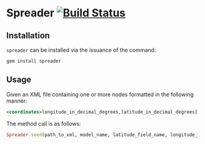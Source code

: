 # Spreader [![Build Status](https://secure.travis-ci.org/ahcarpenter/spreader.png?branch=master)][travis]

[travis]: http://travis-ci.org/ahcarpenter/spreader

## Installation
```spreader``` can be installed via the issuance of the command:
```
gem install spreader
```

## Usage
Given an XML file containing one or more nodes formatted in the following manner:
```xml
<coordinates>longitude_in_decimal_degrees,latitude_in_decimal_degrees[, altitude_in_decimal_degrees]</coordinates>
```
The method call is as follows:
```ruby
Spreader.seed(path_to_xml, model_name, latitude_field_name, longitude_field_name)
```